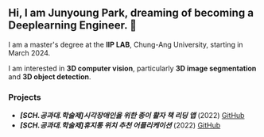 ## Hi, I am Junyoung Park, dreaming of becoming a **Deeplearning Engineer**. 👋

I am a master's degree at the **IIP LAB**, Chung-Ang University, starting in March 2024. 

I am interested in **3D computer vision**, particularly **3D image segmentation** and **3D object detection**.

### Projects
- ***[SCH.공과대.학술제]시각장애인을 위한 종이 활자 책 리딩 앱*** (2022) [GitHub](https://github.com/mamumpapa/OOPSLA-reading-book-app)
- ***[SCH.공과대.학술제]휴지통 위치 추천 어플리케이션*** (2022) [GitHub]((https://github.com/mamumpapa/OOPSLA-trash-can-recommendation))
